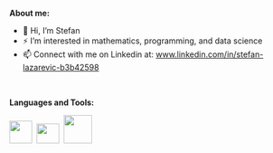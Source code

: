<b>About me:</b><br/>

- 👋 Hi, I’m Stefan
- ⚡ I’m interested in mathematics, programming, and data science
- 📫 Connect with me on Linkedin at:
      www.linkedin.com/in/stefan-lazarevic-b3b42598


<br/>

<b>Languages and Tools:</b><br/>

<a href="https://www.python.org/"><img src="https://user-images.githubusercontent.com/44619971/147710778-17974dba-aea6-4f04-ad1b-7a60efb5ea06.png" width="40" height="40"><a/>&nbsp; <a href="https://www.r-project.org/"><img src="https://user-images.githubusercontent.com/44619971/147710052-91e1b140-8f4c-49bd-b8d1-61411562bb7e.jpg" width="40" height="35"><a/>&nbsp; <a href="https://www.java.com/en/"><img src="https://user-images.githubusercontent.com/44619971/147710655-00cadc6e-5d03-4cbb-bb39-0809a1a87d2a.png" width="50" height="50"><a/>&nbsp;


<!---
slazar37/slazar37 is a ✨ special ✨ repository because its `README.md` (this file) appears on your GitHub profile.
You can click the Preview link to take a look at your changes.
--->
